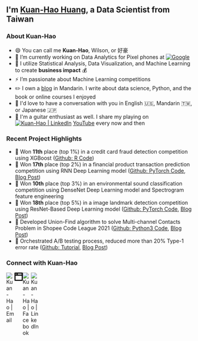 ## I'm [Kuan-Hao Huang][linkedin], a Data Scientist from Taiwan

<!--
**KuanHaoHuang/KuanHaoHuang** is a ✨ _special_ ✨ repository because its `README.md` (this file) appears on your GitHub profile.
-->

### About Kuan-Hao
- 😄  You can call me **Kuan-Hao**, Wilson, or 好豪
- 🔭  I’m currently working on Data Analytics for Pixel phones at <a href="https://www.google.com/"  target="_blank"><img alt="Google" src="https://lh3.googleusercontent.com/d_S5gxu_S1P6NR1gXeMthZeBzkrQMHdI5uvXrpn3nfJuXpCjlqhLQKH_hbOxTHxFhp5WugVOEcl4WDrv9rmKBDOMExhKU5KmmLFQVg" width="50px"></a>
- 🚀  I utilize Statistical Analysis, Data Visualization, and Machine Learning to create **business impact** 💰
- ⚡  I’m passionate about Machine Learning competitions
- ✏️  I own a [blog][blog] in Mandarin. I write about data science, Python, and the book or online courses I enjoyed
- 💬  I'd love to have a conversation with you in English 🇺🇸, Mandarin 🇹🇼, or Japanese 🇯🇵
- 🎸  I'm a guitar enthusiast as well. I share my playing on [<img alt="Kuan-Hao | LinkedIn" width="22px" src="https://cdn.jsdelivr.net/npm/simple-icons@v4/icons/youtube.svg" />][youtube] [YouTube][youtube] every now and then

### Recent Project Highlights
- 🤠  Won **11th** place (top 1%) in a credit card fraud detection competition using XGBoost ([Github: R Code](https://github.com/KuanHaoHuang/tbrain-esun-fraud-detection))
- 🥳  Won **17th** place (top 2%) in a financial product transaction prediction competition using RNN Deep Learning model ([Github: PyTorch Code](https://github.com/KuanHaoHuang/tbrain-tomofun-audio-classification), [Blog Post](https://haosquare.com/tbrain-tomofun-audio-classification/))
- :dog: Won **10th** place (top 3%) in an environmental sound classification competition using DenseNet Deep Learning model and Spectrogram feature engineering
- 🙂  Won **18th** place (top 5%) in a image landmark detection competition using ResNet-Based Deep Learning model ([Github: PyTorch Code](https://github.com/KuanHaoHuang/AIdea-foot-image-analysis), [Blog Post](https://haosquare.com/aidea-foot-image-analysis/))
- 🤖  Developed Union-Find algorithm to solve Multi-channel Contacts Problem in Shopee Code League 2021 ([Github: Python3 Code](https://github.com/KuanHaoHuang/shopee-code-league-2021-multi-channel-contacts-problem), [Blog Post](https://haosquare.com/shopee-code-league-2021-data-analytics/))
- 🧪  Orchestrated A/B testing process, reduced more than 20% Type-1 error rate ([Github: Tutorial](https://github.com/KuanHaoHuang/learn-ab-testing), [Blog Post](https://haosquare.com/ab-testing-peeking/))

### Connect with Kuan-Hao

[<img align="left" alt="Kuan-Hao | Email" width="22px" src="https://cdn.jsdelivr.net/npm/simple-icons@v3/icons/gmail.svg"  />][email]
[<img align="left" alt="Kuan-Hao | Blog" width="22px" src="https://raw.githubusercontent.com/iconic/open-iconic/master/svg/browser.svg" />][blog]
[<img align="left" alt="Kuan-Hao | Facebook" width="22px" src="https://cdn.jsdelivr.net/npm/simple-icons@v4/icons/facebook.svg" />][facebook]
[<img align="left" alt="Kuan-Hao | LinkedIn" width="22px" src="https://cdn.jsdelivr.net/npm/simple-icons@v4/icons/linkedin.svg" />][linkedin]

<br />

[blog]: https://HaoSquare.com
[facebook]: https://www.facebook.com/HaoSquare/
[email]: mailto:kuan.hao.huang.b02@gmail.com
[youtube]: https://www.youtube.com/channel/UCvSWeApVRUf3weM52MdzB7g
[linkedin]: https://www.linkedin.com/in/kuanhaohuang/
